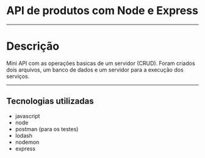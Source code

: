 # API de produtos com Node e Express

<hr>

<h1> Descrição </h1

Mini API com as operações basicas de um servidor (CRUD). Foram criados dois arquivos, um banco de dados e um servidor para a execução dos serviços.

<hr>

<h2> Tecnologias utilizadas </h2>

 * javascript
 * node
 * postman (para os testes)
 * lodash
 * nodemon
 * express 
